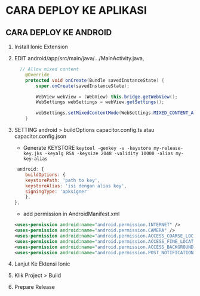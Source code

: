 # CARA DEPLOY KE APLIKASI
## CARA DEPLOY KE ANDROID
1. Install Ionic Extension
2. EDIT android/app/src/main/java/.../MainActivity.java, 
    ```java
      // Allow mixed content
        @Override
        protected void onCreate(Bundle savedInstanceState) {
            super.onCreate(savedInstanceState);

            WebView webView = (WebView) this.bridge.getWebView();
            WebSettings webSettings = webView.getSettings();

            webSettings.setMixedContentMode(WebSettings.MIXED_CONTENT_ALWAYS_ALLOW);
        }
    ```
3. SETTING android > buildOptions capacitor.config.ts atau capacitor.config.json
   - Generate KEYSTORE
    ```keytool -genkey -v -keystore my-release-key.jks -keyalg RSA -keysize 2048 -validity 10000 -alias my-key-alias```

    ```javascript
     android: {
        buildOptions: {
        keystorePath: 'path to key',
        keystoreAlias: 'isi dengan alias key',
        signingType: 'apksigner'
        },
    },
    ```
    - add permission in AndroidManifest.xml
    ```XML
    <uses-permission android:name="android.permission.INTERNET" />
    <uses-permission android:name="android.permission.CAMERA" />
    <uses-permission android:name="android.permission.ACCESS_COARSE_LOCATION" />
    <uses-permission android:name="android.permission.ACCESS_FINE_LOCATION" />
    <uses-permission android:name="android.permission.ACCESS_BACKGROUND_LOCATION" />
    <uses-permission android:name="android.permission.POST_NOTIFICATIONS" />
    ```
4. Lanjut Ke Ektensi Ionic
5. Klik Project > Build
6. Prepare Release